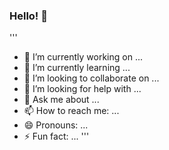 ### Hello! 👋

<!--
**nurulsaidi/nurulsaidi** is a ✨ _special_ ✨ repository because its `README.md` (this file) appears on your GitHub profile.

Here are some ideas to get you started:-->
'''
- 🔭 I’m currently working on ...
- 🌱 I’m currently learning ...
- 👯 I’m looking to collaborate on ...
- 🤔 I’m looking for help with ...
- 💬 Ask me about ...
- 📫 How to reach me: ...
- 😄 Pronouns: ...
- ⚡ Fun fact: ...
'''
